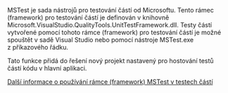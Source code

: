 ﻿MSTest je sada nástrojů pro testování částí od Microsoftu. Tento rámec (framework) pro testování částí je definován v knihovně Microsoft.VisualStudio.QualityTools.UnitTestFramework.dll. Testy částí vytvořené pomocí tohoto rámce (framework) pro testování částí je možné spouštět v sadě Visual Studio nebo pomocí nástroje MSTest.exe z příkazového řádku.

Tato funkce přidá do řešení nový projekt nastavený pro hostování testů částí kódu v hlavní aplikaci.

[Další informace o používání rámce (framework) MSTest v testech částí](https://docs.microsoft.com/visualstudio/test/using-microsoft-visualstudio-testtools-unittesting-members-in-unit-tests?view=vs-2017)
